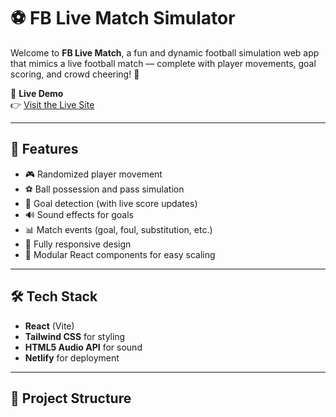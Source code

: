 # ⚽ FB Live Match Simulator

Welcome to **FB Live Match**, a fun and dynamic football simulation web app that mimics a live football match — complete with player movements, goal scoring, and crowd cheering! 🎉

🚀 **Live Demo**  
👉 [Visit the Live Site](https://fblivematch.netlify.app)

---

## 🧠 Features

- 🎮 Randomized player movement
- ⚽ Ball possession and pass simulation
- 🥅 Goal detection (with live score updates)
- 🔊 Sound effects for goals
- 📊 Match events (goal, foul, substitution, etc.)
- 📱 Fully responsive design
- 🧩 Modular React components for easy scaling

---

## 🛠️ Tech Stack

- **React** (Vite)
- **Tailwind CSS** for styling
- **HTML5 Audio API** for sound
- **Netlify** for deployment

---

## 📂 Project Structure

